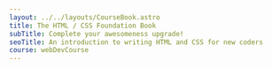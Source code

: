 ```yaml
---
layout: ../../layouts/CourseBook.astro
title: The HTML / CSS Foundation Book
subTitle: Complete your awesomeness upgrade!
seoTitle: An introduction to writing HTML and CSS for new coders
course: webDevCourse
---
```

